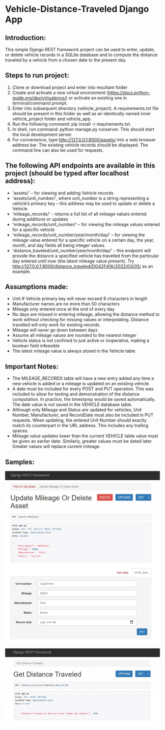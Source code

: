 # Vehicle-Distance-Traveled Django App

## Introduction:

This simple Django REST framework project can be used to enter, update, or delete vehicle records in a SQLite database and to compute the distance traveled by a vehicle from a chosen date to the present day.

## **Steps to run project:**

1. Clone or download project and enter into resultant folder
2. Create and activate a new virtual environment (https://docs.python-guide.org/dev/virtualenvs/) or activate an existing one in terminal/command prompt.
3. Enter into subsequent directory (vehicle_project). A requirements.txt file should be present in this folder as well as an identically named inner vehicle_project folder and vehicle_app.
4. Run the following command: pip install -r requirements.txt.  
5. In shell, run command: python manage.py runserver. This should start the local development server.
6. For convenience, type http://127.0.0.1:8000/assets/ into a web browser address bar. The existing vehicle records should be displayed. The command line can also be used for requests.

## The following API endpoints are available in this project (should be typed after localhost address):

- 'assets/' – for viewing and adding Vehicle records
- 'assets/unit_number/', where unit_number is a string representing a vehicle’s primary key – this address may be used to update or delete a Vehicle
- 'mileage_records/' - returns a full list of all mileage values entered during additions or updates
- 'mileage_records/unit_number/' – for viewing the mileage values entered for a specific vehicle
- 'mileage_records/unit_number/year/month/day/' – for viewing the mileage value entered for a specific vehicle on a certain day, the year, month, and day fields all being integer values.
- 'distance_traveled/unit_number/year/month/day/' - this endpoint will provide the distance a specified vehicle has travelled from the particular day entered until now (the latest mileage value present). Try http://127.0.0.1:8000/distance_traveled/DG42F41A/2022/03/05/ as an example.

## Assumptions made:

- Unit # Vehicle primary key will never exceed 8 characters in length
- Manufacturer names are no more than 50 characters
- Mileage only entered once at the end of every day
- No days are missed in entering mileage, allowing the distance method to work without checking for missing values or interpolating. Distance travelled will only work for existing records.
- Mileage will never go down between days
- Assume all mileage values are rounded to the nearest integer
- Vehicle status is not confined to just active or inoperative, making a boolean field infeasible
- The latest mileage value is always stored in the Vehicle table

## Important Notes:

- The MILEAGE_RECORDS table will have a new entry added any time a new vehicle is added or a mileage is updated on an existing vehicle.  
- A date must be included for every POST and PUT operation. This was included to allow for testing and demonstration of the distance computation. In practice, the timestamp would be saved automatically. The date value is not saved in the VEHICLE database table.
- Although only Mileage and Status are updated for vehicles, Unit Number, Manufacturer, and RecordDate must also be included in PUT requests. When updating, the entered Unit Number should exactly match its counterpart in the URL address. This includes any trailing spaces.  
- Mileage value updates lower than the current VEHICLE table value must be given an earlier date. Similarly, greater values must be dated later. Greater values will replace current mileage.

## Samples:

![](screenshots/Sample1.png)

![](screenshots/Sample2.png)